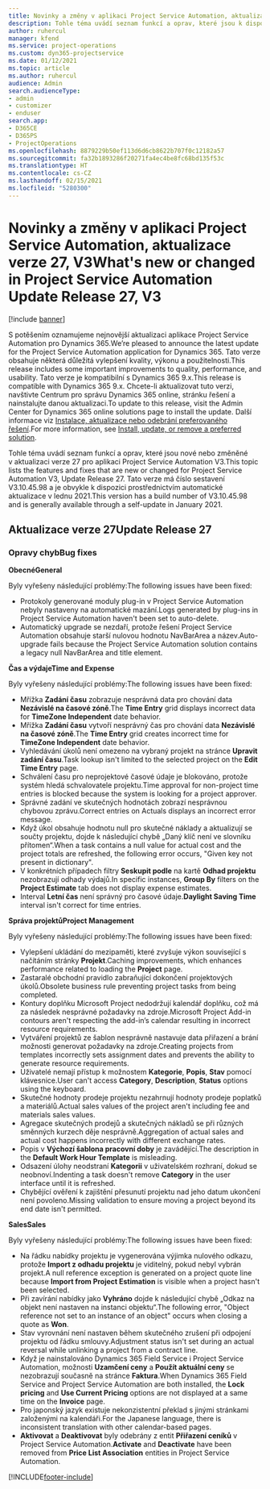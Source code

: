 ```yaml
---
title: Novinky a změny v aplikaci Project Service Automation, aktualizace verze 27, V3
description: Tohle téma uvádí seznam funkcí a oprav, které jsou k dispozici v Project Service Automation, aktualizace verze 27, V3.
author: ruhercul
manager: kfend
ms.service: project-operations
ms.custom: dyn365-projectservice
ms.date: 01/12/2021
ms.topic: article
ms.author: ruhercul
audience: Admin
search.audienceType:
- admin
- customizer
- enduser
search.app:
- D365CE
- D365PS
- ProjectOperations
ms.openlocfilehash: 8879229b50ef113d6d6cb8622b707f0c12182a57
ms.sourcegitcommit: fa32b1893286f20271fa4ec4be8fc68bd135f53c
ms.translationtype: HT
ms.contentlocale: cs-CZ
ms.lasthandoff: 02/15/2021
ms.locfileid: "5280300"
---
```

# <a name="whats-new-or-changed-in-project-service-automation-update-release-27-v3"></a><span data-ttu-id="f4d20-103">Novinky a změny v aplikaci Project Service Automation, aktualizace verze 27, V3</span><span class="sxs-lookup"><span data-stu-id="f4d20-103">What's new or changed in Project Service Automation Update Release 27, V3</span></span>

[!include [banner](../includes/psa-now-project-operations.md)]

<span data-ttu-id="f4d20-104">S potěšením oznamujeme nejnovější aktualizaci aplikace Project Service Automation pro Dynamics 365.</span><span class="sxs-lookup"><span data-stu-id="f4d20-104">We’re pleased to announce the latest update for the Project Service Automation application for Dynamics 365.</span></span> <span data-ttu-id="f4d20-105">Tato verze obsahuje některá důležitá vylepšení kvality, výkonu a použitelnosti.</span><span class="sxs-lookup"><span data-stu-id="f4d20-105">This release includes some important improvements to quality, performance, and usability.</span></span> <span data-ttu-id="f4d20-106">Tato verze je kompatibilní s Dynamics 365 9.x.</span><span class="sxs-lookup"><span data-stu-id="f4d20-106">This release is compatible with Dynamics 365 9.x.</span></span> <span data-ttu-id="f4d20-107">Chcete-li aktualizovat tuto verzi, navštivte Centrum pro správu Dynamics 365 online, stránku řešení a nainstalujte danou aktualizaci.</span><span class="sxs-lookup"><span data-stu-id="f4d20-107">To update to this release, visit the Admin Center for Dynamics 365 online solutions page to install the update.</span></span> <span data-ttu-id="f4d20-108">Další informace viz [Instalace, aktualizace nebo odebrání preferovaného řešení](https://docs.microsoft.com/power-platform/admin/install-remove-preferred-solution).</span><span class="sxs-lookup"><span data-stu-id="f4d20-108">For more information, see [Install, update, or remove a preferred solution](https://docs.microsoft.com/power-platform/admin/install-remove-preferred-solution).</span></span>

<span data-ttu-id="f4d20-109">Tohle téma uvádí seznam funkcí a oprav, které jsou nové nebo změněné v aktualizaci verze 27 pro aplikaci Project Service Automation V3.</span><span class="sxs-lookup"><span data-stu-id="f4d20-109">This topic lists the features and fixes that are new or changed for Project Service Automation V3, Update Release 27.</span></span> <span data-ttu-id="f4d20-110">Tato verze má číslo sestavení V3.10.45.98 a je obvykle k dispozici prostřednictvím automatické aktualizace v lednu 2021.</span><span class="sxs-lookup"><span data-stu-id="f4d20-110">This version has a build number of V3.10.45.98 and is generally available through a self-update in January 2021.</span></span>

## <a name="update-release-27"></a><span data-ttu-id="f4d20-111">Aktualizace verze 27</span><span class="sxs-lookup"><span data-stu-id="f4d20-111">Update Release 27</span></span>

### <a name="bug-fixes"></a><span data-ttu-id="f4d20-112">Opravy chyb</span><span class="sxs-lookup"><span data-stu-id="f4d20-112">Bug fixes</span></span>

<span data-ttu-id="f4d20-113">**Obecné**</span><span class="sxs-lookup"><span data-stu-id="f4d20-113">**General**</span></span>

<span data-ttu-id="f4d20-114">Byly vyřešeny následující problémy:</span><span class="sxs-lookup"><span data-stu-id="f4d20-114">The following issues have been fixed:</span></span>

- <span data-ttu-id="f4d20-115">Protokoly generované moduly plug-in v Project Service Automation nebyly nastaveny na automatické mazání.</span><span class="sxs-lookup"><span data-stu-id="f4d20-115">Logs generated by plug-ins in Project Service Automation haven't been set to auto-delete.</span></span>
- <span data-ttu-id="f4d20-116">Automatický upgrade se nezdaří, protože řešení Project Service Automation obsahuje starší nulovou hodnotu NavBarArea a název.</span><span class="sxs-lookup"><span data-stu-id="f4d20-116">Auto-upgrade fails because the Project Service Automation solution contains a legacy null NavBarArea and title element.</span></span>

<span data-ttu-id="f4d20-117">**Čas a výdaje**</span><span class="sxs-lookup"><span data-stu-id="f4d20-117">**Time and Expense**</span></span>

<span data-ttu-id="f4d20-118">Byly vyřešeny následující problémy:</span><span class="sxs-lookup"><span data-stu-id="f4d20-118">The following issues have been fixed:</span></span>

- <span data-ttu-id="f4d20-119">Mřížka **Zadání času** zobrazuje nesprávná data pro chování data **Nezávislé na časové zóně**.</span><span class="sxs-lookup"><span data-stu-id="f4d20-119">The **Time Entry** grid displays incorrect data for **TimeZone Independent** date behavior.</span></span>
- <span data-ttu-id="f4d20-120">Mřížka **Zadání času** vytvoří nesprávný čas pro chování data **Nezávislé na časové zóně**.</span><span class="sxs-lookup"><span data-stu-id="f4d20-120">The **Time Entry** grid creates incorrect time for **TimeZone Independent** date behavior.</span></span>
- <span data-ttu-id="f4d20-121">Vyhledávání úkolů není omezeno na vybraný projekt na stránce **Upravit zadání času**.</span><span class="sxs-lookup"><span data-stu-id="f4d20-121">Task lookup isn't limited to the selected project on the **Edit Time Entry** page.</span></span>
- <span data-ttu-id="f4d20-122">Schválení času pro neprojektové časové údaje je blokováno, protože systém hledá schvalovatele projektu.</span><span class="sxs-lookup"><span data-stu-id="f4d20-122">Time approval for non-project time entries is blocked because the system is looking for a project approver.</span></span>
- <span data-ttu-id="f4d20-123">Správné zadání ve skutečných hodnotách zobrazí nesprávnou chybovou zprávu.</span><span class="sxs-lookup"><span data-stu-id="f4d20-123">Correct entries on Actuals displays an incorrect error message.</span></span>
- <span data-ttu-id="f4d20-124">Když úkol obsahuje hodnotu null pro skutečné náklady a aktualizují se součty projektu, dojde k následující chybě „Daný klíč není ve slovníku přítomen“.</span><span class="sxs-lookup"><span data-stu-id="f4d20-124">When a task contains a null value for actual cost and the project totals are refreshed, the following error occurs, "Given key not present in dictionary".</span></span>
- <span data-ttu-id="f4d20-125">V konkrétních případech filtry **Seskupit podle** na kartě **Odhad projektu** nezobrazují odhady výdajů.</span><span class="sxs-lookup"><span data-stu-id="f4d20-125">In specific instances, **Group By** filters on the **Project Estimate** tab does not display expense estimates.</span></span>
- <span data-ttu-id="f4d20-126">Interval **Letní čas** není správný pro časové údaje.</span><span class="sxs-lookup"><span data-stu-id="f4d20-126">**Daylight Saving Time** interval isn't correct for time entries.</span></span>

<span data-ttu-id="f4d20-127">**Správa projektů**</span><span class="sxs-lookup"><span data-stu-id="f4d20-127">**Project Management**</span></span>

<span data-ttu-id="f4d20-128">Byly vyřešeny následující problémy:</span><span class="sxs-lookup"><span data-stu-id="f4d20-128">The following issues have been fixed:</span></span>

- <span data-ttu-id="f4d20-129">Vylepšení ukládání do mezipaměti, které zvyšuje výkon související s načítáním stránky **Projekt**.</span><span class="sxs-lookup"><span data-stu-id="f4d20-129">Caching improvements, which enhances performance related to loading the **Project** page.</span></span>
- <span data-ttu-id="f4d20-130">Zastaralé obchodní pravidlo zabraňující dokončení projektových úkolů.</span><span class="sxs-lookup"><span data-stu-id="f4d20-130">Obsolete business rule preventing project tasks from being completed.</span></span>
- <span data-ttu-id="f4d20-131">Kontury doplňku Microsoft Project nedodržují kalendář doplňku, což má za následek nesprávné požadavky na zdroje.</span><span class="sxs-lookup"><span data-stu-id="f4d20-131">Microsoft Project Add-in contours aren't respecting the add-in’s calendar resulting in incorrect resource requirements.</span></span>
- <span data-ttu-id="f4d20-132">Vytváření projektů ze šablon nesprávně nastavuje data přiřazení a brání možnosti generovat požadavky na zdroje.</span><span class="sxs-lookup"><span data-stu-id="f4d20-132">Creating projects from templates incorrectly sets assignment dates and prevents the ability to generate resource requirements.</span></span>
- <span data-ttu-id="f4d20-133">Uživatelé nemají přístup k možnostem **Kategorie**, **Popis**, **Stav** pomocí klávesnice.</span><span class="sxs-lookup"><span data-stu-id="f4d20-133">User can't access **Category**, **Description**, **Status** options using the keyboard.</span></span>
- <span data-ttu-id="f4d20-134">Skutečné hodnoty prodeje projektu nezahrnují hodnoty prodeje poplatků a materiálů.</span><span class="sxs-lookup"><span data-stu-id="f4d20-134">Actual sales values of the project aren't including fee and materials sales values.</span></span>
- <span data-ttu-id="f4d20-135">Agregace skutečných prodejů a skutečných nákladů se při různých směnných kurzech děje nesprávně.</span><span class="sxs-lookup"><span data-stu-id="f4d20-135">Aggregation of actual sales and actual cost happens incorrectly with different exchange rates.</span></span>
- <span data-ttu-id="f4d20-136">Popis v **Výchozí šablona pracovní doby** je zavádějící.</span><span class="sxs-lookup"><span data-stu-id="f4d20-136">The description in the **Default Work Hour Template** is misleading.</span></span>
- <span data-ttu-id="f4d20-137">Odsazení úlohy neodstraní **Kategorii** v uživatelském rozhraní, dokud se neobnoví.</span><span class="sxs-lookup"><span data-stu-id="f4d20-137">Indenting a task doesn't remove **Category** in the user interface until it is refreshed.</span></span>
- <span data-ttu-id="f4d20-138">Chybějící ověření k zajištění přesunutí projektu nad jeho datum ukončení není povoleno.</span><span class="sxs-lookup"><span data-stu-id="f4d20-138">Missing validation to ensure moving a project beyond its end date isn't permitted.</span></span>

<span data-ttu-id="f4d20-139">**Sales**</span><span class="sxs-lookup"><span data-stu-id="f4d20-139">**Sales**</span></span>

<span data-ttu-id="f4d20-140">Byly vyřešeny následující problémy:</span><span class="sxs-lookup"><span data-stu-id="f4d20-140">The following issues have been fixed:</span></span>

- <span data-ttu-id="f4d20-141">Na řádku nabídky projektu je vygenerována výjimka nulového odkazu, protože **Import z odhadu projektu** je viditelný, pokud nebyl vybrán projekt.</span><span class="sxs-lookup"><span data-stu-id="f4d20-141">A null reference exception is generated on a project quote line because **Import from Project Estimation** is visible when a project hasn't been selected.</span></span>
- <span data-ttu-id="f4d20-142">Při zavírání nabídky jako **Vyhráno** dojde k následující chybě „Odkaz na objekt není nastaven na instanci objektu“.</span><span class="sxs-lookup"><span data-stu-id="f4d20-142">The following error, "Object reference not set to an instance of an object" occurs when closing a quote as **Won**.</span></span>
- <span data-ttu-id="f4d20-143">Stav vyrovnání není nastaven během skutečného zrušení při odpojení projektu od řádku smlouvy.</span><span class="sxs-lookup"><span data-stu-id="f4d20-143">Adjustment status isn't set during an actual reversal while unlinking a project from a contract line.</span></span>
- <span data-ttu-id="f4d20-144">Když je nainstalováno Dynamics 365 Field Service i Project Service Automation, možnosti **Uzamčení ceny** a **Použít aktuální ceny** se nezobrazují současně na stránce **Faktura**.</span><span class="sxs-lookup"><span data-stu-id="f4d20-144">When Dynamics 365 Field Service and Project Service Automation are both installed, the **Lock pricing** and **Use Current Pricing** options are not displayed at a same time on the **Invoice** page.</span></span>
- <span data-ttu-id="f4d20-145">Pro japonský jazyk existuje nekonzistentní překlad s jinými stránkami založenými na kalendáři.</span><span class="sxs-lookup"><span data-stu-id="f4d20-145">For the Japanese language, there is inconsistent translation with other calendar-based pages.</span></span>
- <span data-ttu-id="f4d20-146">**Aktivovat** a **Deaktivovat** byly odebrány z entit **Přiřazení ceníků** v Project Service Automation.</span><span class="sxs-lookup"><span data-stu-id="f4d20-146">**Activate** and **Deactivate** have been removed from **Price List Association** entities in Project Service Automation.</span></span>


[!INCLUDE[footer-include](../includes/footer-banner.md)]